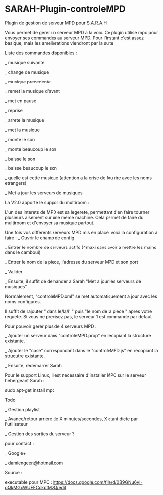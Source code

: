 SARAH-Plugin-controleMPD
========================

Plugin de gestion de serveur MPD pour S.A.R.A.H

Vous permet de gerer un serveur MPD a la voix. Ce plugin utilise mpc pour envoyer ses commandes au serveur MPD.
Pour l'instant c'est assez basique, mais les ameliorations viendront par la suite

Liste des commandes disponibles :

_ musique suivante

_ change de musique

_ musique precedente

_ remet la musique d'avant

_ met en pause

_ reprise

_ arrete la musique

_ met la musique

_ monte le son

_ monte beaucoup le son

_ baisse le son

_ baisse beaucoup le son

_ quelle est cette musique (attention a la crise de fou rire avec les noms etrangers)

_ Met a jour les serveurs de musiques



La V2.0 apporte le suppor du multiroom :

L'un des interets de MPD est sa legerete, permettant d'en faire tourner plusieurs aisement sur une meme machine. Cela permet de faire du multiroom et d'envoyer sa musique partout.

Une fois vos differents serveurs MPD mis en place, voici la configuration a faire :
_ Ouvrir le champ de config

_ Entrer le nombre de serveurs actifs (4maxi sans avoir a mettre les mains dans le camboui)

_ Entrer le nom de la piece, l'adresse du serveur MPD et son port

_ Valider



_ Ensuite, il suffit de demander a Sarah "Met a jour les serveurs de musiques"

Normalement, "controleMPD.xml" se met automatiquement a jour avec les noms configures.

Il suffit de rajouter " dans le/la/l' " puis "le nom de la piece " apres votre requete. Si vous ne precisez pas, le serveur 1 est commande par defaut

Pour pouvoir gerer plus de 4 serveurs MPD :

_ Ajouter un serveur dans "controleMPD.prop" en recopiant la structure existante.

_ Ajouter le "case" correspondant dans le "controleMPD.js" en recopiant la strucutre existante.

_ Ensuite, redemarrer Sarah


Pour le support Linux, il est necessaire d'installer MPC sur le serveur hebergeant Sarah :

sudo apt-get install mpc


Todo


_ Gestion playlist

_ Avance/retour arriere de X minutes/secondes, X etant dicte par l'utilisateur

_ Gestion des sorties du serveur ?


pour contact :

_ Google+

_ damiengeen@hotmail.com


Source :

executable pour MPC : https://docs.google.com/file/d/0B9GNu6yI-oQkMGxWUFFCckptMzQ/edit
